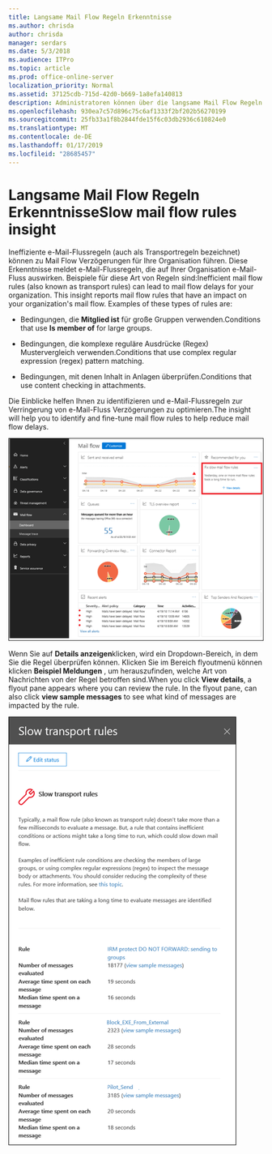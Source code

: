```yaml
---
title: Langsame Mail Flow Regeln Erkenntnisse
ms.author: chrisda
author: chrisda
manager: serdars
ms.date: 5/3/2018
ms.audience: ITPro
ms.topic: article
ms.prod: office-online-server
localization_priority: Normal
ms.assetid: 37125cdb-715d-42d0-b669-1a8efa140813
description: Administratoren können über die langsame Mail Flow Regeln Einblicke im Dashboard Mail Flow in die Sicherheit in Office 365 Compliance Center & informieren.
ms.openlocfilehash: 930ea7c57d896c75c6af1333f2bf202b56270199
ms.sourcegitcommit: 25fb33a1f8b2844fde15f6c03db2936c610824e0
ms.translationtype: MT
ms.contentlocale: de-DE
ms.lasthandoff: 01/17/2019
ms.locfileid: "28685457"
---
```

# <a name="slow-mail-flow-rules-insight"></a><span data-ttu-id="8e7c5-103">Langsame Mail Flow Regeln Erkenntnisse</span><span class="sxs-lookup"><span data-stu-id="8e7c5-103">Slow mail flow rules insight</span></span>

<span data-ttu-id="8e7c5-p101">Ineffiziente e-Mail-Flussregeln (auch als Transportregeln bezeichnet) können zu Mail Flow Verzögerungen für Ihre Organisation führen. Diese Erkenntnisse meldet e-Mail-Flussregeln, die auf Ihrer Organisation e-Mail-Fluss auswirken. Beispiele für diese Art von Regeln sind:</span><span class="sxs-lookup"><span data-stu-id="8e7c5-p101">Inefficient mail flow rules (also known as transport rules) can lead to mail flow delays for your organization. This insight reports mail flow rules that have an impact on your organization's mail flow. Examples of these types of rules are:</span></span>

- <span data-ttu-id="8e7c5-107">Bedingungen, die **Mitglied ist** für große Gruppen verwenden.</span><span class="sxs-lookup"><span data-stu-id="8e7c5-107">Conditions that use **Is member of** for large groups.</span></span>

- <span data-ttu-id="8e7c5-108">Bedingungen, die komplexe reguläre Ausdrücke (Regex) Mustervergleich verwenden.</span><span class="sxs-lookup"><span data-stu-id="8e7c5-108">Conditions that use complex regular expression (regex) pattern matching.</span></span>

- <span data-ttu-id="8e7c5-109">Bedingungen, mit denen Inhalt in Anlagen überprüfen.</span><span class="sxs-lookup"><span data-stu-id="8e7c5-109">Conditions that use content checking in attachments.</span></span>

<span data-ttu-id="8e7c5-110">Die Einblicke helfen Ihnen zu identifizieren und e-Mail-Flussregeln zur Verringerung von e-Mail-Fluss Verzögerungen zu optimieren.</span><span class="sxs-lookup"><span data-stu-id="8e7c5-110">The insight will help you to identify and fine-tune mail flow rules to help reduce mail flow delays.</span></span>

![Ein langsame e-Mail-Fluss Regeln Erkenntnisse im Dashboard Mail Flow in der Office 365-Sicherheit & Compliance Center](media/1dd90faa-f065-4b10-8b47-d35dc127fc26.png)

<span data-ttu-id="8e7c5-p102">Wenn Sie auf **Details anzeigen**klicken, wird ein Dropdown-Bereich, in dem Sie die Regel überprüfen können. Klicken Sie im Bereich flyoutmenü können klicken **Beispiel Meldungen** , um herauszufinden, welche Art von Nachrichten von der Regel betroffen sind.</span><span class="sxs-lookup"><span data-stu-id="8e7c5-p102">When you click **View details**, a flyout pane appears where you can review the rule. In the flyout pane, can also click **view sample messages** to see what kind of messages are impacted by the rule.</span></span>

![Dropdown-Bereich nach dem Klicken auf Details anzeigen bei einer langsamen Nachrichtenübermittlung Regeln Einblicke in die e-Mail-Fluss-dashboard](media/2cbd43b7-1f21-4338-a70c-7b50de5c69cd.png)
